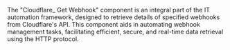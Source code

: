 The "Cloudflare_ Get Webhook" component is an integral part of the IT automation framework, designed to retrieve details of specified webhooks from Cloudflare's API. This component aids in automating webhook management tasks, facilitating efficient, secure, and real-time data retrieval using the HTTP protocol.

